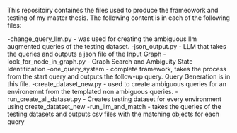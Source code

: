 This repositoiry containes the files used to produce the frameowork and testing of my master thesis.
The following content is in each of the following files:

-change_query_llm.py - was used for creating the ambiguous llm augmented queries of the testing dataset.
-json_output.py - LLM that takes the queries and outputs a json file of the Input Graph
-look_for_node_in_graph.py - Graph Search and Ambiguity State Identification
-one_query_system - complete framework, takes the process from the start query and outputs the follow-up query. Query Generation is in this file.
-create_dataset_new.py - used to create ambiguous queries for an environemnt from the templated non ambiguous queries.
-run_create_all_dataset.py - Creates testing dataset for every environment using create_datatset_new
-run_llm_and_match - takes the queries of the testing datasets and outputs csv files with the matching objects for each query
